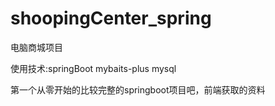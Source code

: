 # shoopingCenter_spring

电脑商城项目

使用技术:springBoot mybaits-plus mysql

第一个从零开始的比较完整的springboot项目吧，前端获取的资料










